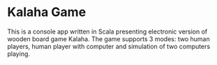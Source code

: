 # Kalaha Game
This is a console app written in Scala presenting electronic version of wooden board game Kalaha. 
The game supports 3 modes: two human players, human player with computer and simulation of two computers playing.
